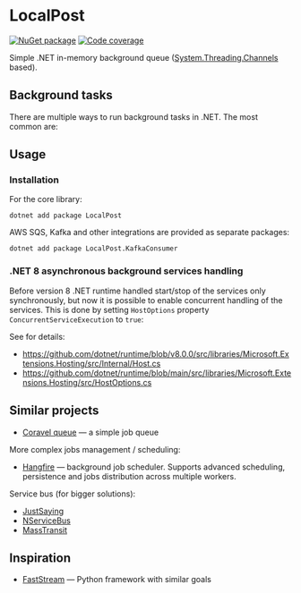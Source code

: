 # LocalPost

[![NuGet package](https://img.shields.io/nuget/dt/LocalPost)](https://www.nuget.org/packages/LocalPost/)
[![Code coverage](https://img.shields.io/sonar/coverage/alexeyshockov_LocalPost.NET?server=https%3A%2F%2Fsonarcloud.io)](https://sonarcloud.io/project/overview?id=alexeyshockov_LocalPost.NET)

Simple .NET in-memory background queue ([System.Threading.Channels](https://learn.microsoft.com/de-de/dotnet/api/system.threading.channels?view=net-6.0) based).

## Background tasks

There are multiple ways to run background tasks in .NET. The most common are:

## Usage

### Installation

For the core library:

```shell
dotnet add package LocalPost
```

AWS SQS, Kafka and other integrations are provided as separate packages:

```shell
dotnet add package LocalPost.KafkaConsumer
```

### .NET 8 asynchronous background services handling

Before version 8 .NET runtime handled start/stop of the services only synchronously, but now it is possible to enable
concurrent handling of the services. This is done by setting `HostOptions` property `ConcurrentServiceExecution`
to `true`:

See for details:
- https://github.com/dotnet/runtime/blob/v8.0.0/src/libraries/Microsoft.Extensions.Hosting/src/Internal/Host.cs
- https://github.com/dotnet/runtime/blob/main/src/libraries/Microsoft.Extensions.Hosting/src/HostOptions.cs

## Similar projects

- [Coravel queue](https://docs.coravel.net/Queuing/) — a simple job queue

More complex jobs management / scheduling:
- [Hangfire](https://www.hangfire.io/) — background job scheduler. Supports advanced scheduling, persistence and jobs distribution across multiple workers.

Service bus (for bigger solutions):
- [JustSaying](https://github.com/justeattakeaway/JustSaying)
- [NServiceBus](https://docs.particular.net/nservicebus/)
- [MassTransit](https://masstransit.io/)

## Inspiration

- [FastStream](https://github.com/airtai/faststream) — Python framework with similar goals

